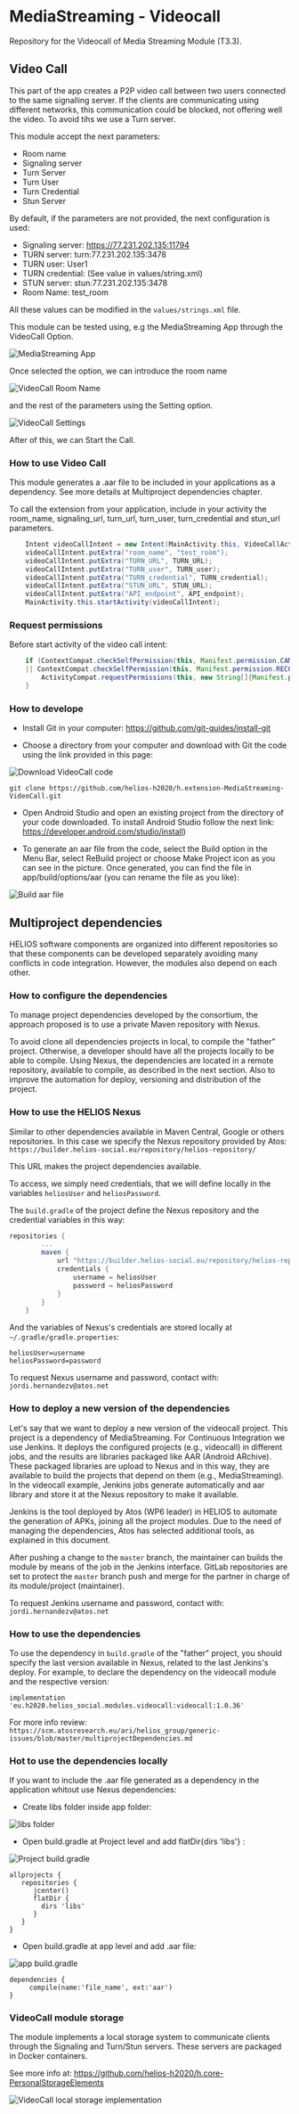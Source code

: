 # MediaStreaming - Videocall

Repository for the Videocall of Media Streaming Module (T3.3).

## Video Call

This part of the app creates a P2P video call between two users connected to the same signalling server. 
If the clients are communicating using different networks, this communication could be blocked, not offering well the video. 
To avoid tihs we use a Turn server.  

This module accept the next parameters:

- Room name
- Signaling server
- Turn Server
- Turn User
- Turn Credential
- Stun Server

By default, if the parameters are not provided, the next configuration is used:

* Signaling server: https://77.231.202.135:11794
* TURN server: turn:77.231.202.135:3478
* TURN user: User1
* TURN credential: (See value in values/string.xml)
* STUN server: stun:77.231.202.135:3478
* Room Name: test_room

All these values can be modified in the `values/strings.xml` file.

This module can be tested using, e.g the MediaStreaming App through the VideoCall Option.

<img src="https://raw.githubusercontent.com/helios-h2020/h.extension-MediaStreaming-VideoCall/master/doc/mediastreaming_app.png" alt="MediaStreaming App">

Once selected the option, we can introduce the room name

<img src="https://raw.githubusercontent.com/helios-h2020/h.extension-MediaStreaming-VideoCall/master/doc/mediastreaming_room.png" alt="VideoCall Room Name">

and the rest of the parameters using the Setting option.

<img src="https://raw.githubusercontent.com/helios-h2020/h.extension-MediaStreaming-VideoCall/master/doc/mediastreaming_settings.png" alt="VideoCall Settings">

After of this, we can Start the Call.

### How to use Video Call

This module generates a .aar file to be included in your applications as a dependency. See more details at Multiproject dependencies chapter.  

To call the extension from your application, include in your activity the room_name, signaling_url, turn_url, turn_user, turn_credential and stun_url parameters.

```java
    Intent videoCallIntent = new Intent(MainActivity.this, VideoCallActivity.class);
	videoCallIntent.putExtra("room_name", "test_room");	
	videoCallIntent.putExtra("TURN_URL", TURN_URL);
	videoCallIntent.putExtra("TURN_user", TURN_user);
	videoCallIntent.putExtra("TURN_credential", TURN_credential);
	videoCallIntent.putExtra("STUN_URL", STUN_URL);
	videoCallIntent.putExtra("API_endpoint", API_endpoint);
	MainActivity.this.startActivity(videoCallIntent);
```

### Request permissions

Before start activity of the video call intent:

```java
    if (ContextCompat.checkSelfPermission(this, Manifest.permission.CAMERA) != PackageManager.PERMISSION_GRANTED
    || ContextCompat.checkSelfPermission(this, Manifest.permission.RECORD_AUDIO) != PackageManager.PERMISSION_GRANTED) {
        ActivityCompat.requestPermissions(this, new String[]{Manifest.permission.CAMERA, Manifest.permission.RECORD_AUDIO}, ALL_PERMISSIONS_CODE);
    }
```

### How to develope

- Install Git in your computer: https://github.com/git-guides/install-git

- Choose a directory from your computer and download with Git the code using the link provided in this page:

<img src="https://raw.githubusercontent.com/helios-h2020/h.extension-MediaStreaming-VideoCall/master/doc/github.PNG" alt="Download VideoCall code">

`git clone https://github.com/helios-h2020/h.extension-MediaStreaming-VideoCall.git`

- Open Android Studio and open an existing project from the directory of your code downloaded. To install Android Studio follow the next link: https://developer.android.com/studio/install)

- To generate an aar file from the code, select the Build option in the Menu Bar, select ReBuild project or choose Make Project icon as you can see in the picture. Once generated, you can find the file in app/build/options/aar (you can rename the file as you like):

<img src="https://raw.githubusercontent.com/helios-h2020/h.extension-MediaStreaming-VideoCall/master/doc/build.PNG" alt="Build aar file">

## Multiproject dependencies

HELIOS software components are organized into different repositories so that
these components can be developed separately avoiding many conflicts in code
integration. However, the modules also depend on each other.

### How to configure the dependencies

To manage project dependencies developed by the consortium, the approach
proposed is to use a private Maven repository with Nexus.

To avoid clone all dependencies projects in local, to compile the "father"
project. Otherwise, a developer should have all the projects locally to be able
to compile. Using Nexus, the dependencies are located in a remote repository,
available to compile, as described in the next section. Also to improve the
automation for deploy, versioning and distribution of the project.

### How to use the HELIOS Nexus

Similar to other dependencies available in Maven Central, Google or others
repositories. In this case we specify the Nexus repository provided by Atos:
`https://builder.helios-social.eu/repository/helios-repository/`

This URL makes the project dependencies available.

To access, we simply need credentials, that we will define locally in the
variables `heliosUser` and `heliosPassword`.

The `build.gradle` of the project define the Nexus repository and the credential
variables in this way:

```gradle
repositories {
        ...
        maven {
            url "https://builder.helios-social.eu/repository/helios-repository/"
            credentials {
                username = heliosUser
                password = heliosPassword
            }
        }
    }
```

And the variables of Nexus's credentials are stored locally at
`~/.gradle/gradle.properties`:

```properties
heliosUser=username
heliosPassword=password
```

To request Nexus username and password, contact with:
`jordi.hernandezv@atos.net`

### How to deploy a new version of the dependencies

Let's say that we want to deploy a new version of the videocall project. This
project is a dependency of MediaStreaming. For Continuous Integration we use
Jenkins. It deploys the configured projects (e.g., videocall) in different jobs,
and the results are libraries packaged like AAR (Android ARchive). These
packaged libraries are upload to Nexus and in this way, they are available to
build the projects that depend on them (e.g., MediaStreaming). In the videocall
example, Jenkins jobs generate automatically and aar library and store it at the
Nexus repository to make it available.

Jenkins is the tool deployed by Atos (WP6 leader) in HELIOS to automate the
generation of APKs, joining all the project modules. Due to the need of managing
the dependencies, Atos has selected additional tools, as explained in this
document.

After pushing a change to the `master` branch, the maintainer can builds the
module by means of the job in the Jenkins interface. GitLab repositories are set
to protect the `master` branch push and merge for the partner in charge of its
module/project (maintainer).

To request Jenkins username and password, contact with:
`jordi.hernandezv@atos.net`

### How to use the dependencies

To use the dependency in `build.gradle` of the "father" project, you should
specify the last version available in Nexus, related to the last Jenkins's
deploy. For example, to declare the dependency on the videocall module and the
respective version:

`implementation 'eu.h2020.helios_social.modules.videocall:videocall:1.0.36'`

For more info review:
`https://scm.atosresearch.eu/ari/helios_group/generic-issues/blob/master/multiprojectDependencies.md`

### Hot to use the dependencies locally

If you want to include the .aar file generated as a dependency in the application whitout use Nexus dependencies:

- Create libs folder inside app folder:

<img src="https://raw.githubusercontent.com/helios-h2020/h.app-MediaStreaming/master/doc/libs.PNG" alt="libs folder">

- Open build.gradle at Project level and add flatDir{dirs 'libs'} :

<img src="https://raw.githubusercontent.com/helios-h2020/h.app-MediaStreaming/master/doc/libs_gradle.PNG" alt="Project build.gradle">

```
allprojects {
   repositories {
      jcenter()
      flatDir {
        dirs 'libs'
      }
   }
}
```

- Open build.gradle at app level and add .aar file:

<img src="https://raw.githubusercontent.com/helios-h2020/h.app-MediaStreaming/master/doc/gradle_app.PNG" alt="app build.gradle">

```
dependencies {
     compile(name:'file_name', ext:'aar')
}
```

### VideoCall module storage

The module implements a local storage system to communicate clients through the Signaling and Turn/Stun servers. These servers are packaged in Docker containers.

See more info at: https://github.com/helios-h2020/h.core-PersonalStorageElements

<img src="https://raw.githubusercontent.com/helios-h2020/h.extension-MediaStreaming-VideoCall/master/doc/videocall_storage.png" alt="VideoCall local storage implementation">
